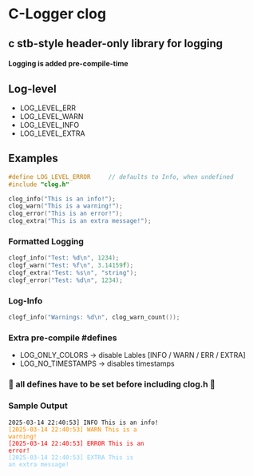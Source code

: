 # C-Logger clog
## c stb-style header-only library for logging
#### Logging is added pre-compile-time

## Log-level
- LOG_LEVEL_ERR
- LOG_LEVEL_WARN
- LOG_LEVEL_INFO
- LOG_LEVEL_EXTRA

## Examples
```c
#define LOG_LEVEL_ERROR     // defaults to Info, when undefined
#include "clog.h"

clog_info("This is an info!");
clog_warn("This is a warning!");
clog_error("This is an error!");
clog_extra("This is an extra message!");
```

### Formatted Logging
```c
clogf_info("Test: %d\n", 1234);
clogf_warn("Test: %f\n", 3.14159f);
clogf_extra("Test: %s\n", "string");
clogf_error("Test: %d\n", 1234);
```

### Log-Info
```c
clogf_info("Warnings: %d\n", clog_warn_count());
```

### Extra pre-compile #defines
- LOG_ONLY_COLORS       -> disable Lables [INFO / WARN / ERR / EXTRA]
- LOG_NO_TIMESTAMPS     -> disables timestamps

### 🔴 all defines have to be set before including clog.h 🔴

### Sample Output

<code>2025-03-14 22:40:53]    INFO    This is an info!</code>  
<code style="color : darkorange">[2025-03-14 22:40:53]   WARN    This is a warning!</code>  
<code style="color : red">[2025-03-14 22:40:53]   ERROR   This is an error!</code>  
<code style="color : lightskyblue">[2025-03-14 22:40:53]   EXTRA   This is an extra message!</code>  

